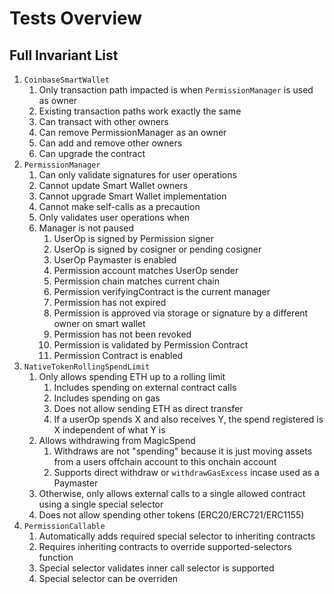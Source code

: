 # Tests Overview

## Full Invariant List

1. `CoinbaseSmartWallet`
   1. Only transaction path impacted is when `PermissionManager` is used as owner
   2. Existing transaction paths work exactly the same
   3. Can transact with other owners
   4. Can remove PermissionManager as an owner
   5. Can add and remove other owners
   6. Can upgrade the contract
2. `PermissionManager`
   1. Can only validate signatures for user operations
   2. Cannot update Smart Wallet owners
   3. Cannot upgrade Smart Wallet implementation
   4. Cannot make self-calls as a precaution
   5. Only validates user operations when
   6. Manager is not paused
      1. UserOp is signed by Permission signer
      2. UserOp is signed by cosigner or pending cosigner
      3. UserOp Paymaster is enabled
      4. Permission account matches UserOp sender
      5. Permission chain matches current chain
      6. Permission verifyingContract is the current manager
      7. Permission has not expired
      8. Permission is approved via storage or signature by a different owner on smart wallet
      9. Permission has not been revoked
      10. Permission is validated by Permission Contract
      11. Permission Contract is enabled
3. `NativeTokenRollingSpendLimit`
   1. Only allows spending ETH up to a rolling limit
      1. Includes spending on external contract calls
      2. Includes spending on gas
      3. Does not allow sending ETH as direct transfer
      4. If a userOp spends X and also receives Y, the spend registered is X independent of what Y is
   2. Allows withdrawing from MagicSpend
      1. Withdraws are not "spending" because it is just moving assets from a users offchain account to this onchain account
      2. Supports direct withdraw or `withdrawGasExcess` incase used as a Paymaster
   3. Otherwise, only allows external calls to a single allowed contract using a single special selector
   4. Does not allow spending other tokens (ERC20/ERC721/ERC1155)
4. `PermissionCallable`
   1. Automatically adds required special selector to inheriting contracts
   2. Requires inheriting contracts to override supported-selectors function
   3. Special selector validates inner call selector is supported
   4. Special selector can be overriden
